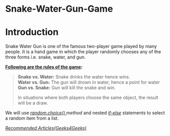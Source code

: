 # Snake-Water-Gun-Game
<h1>Introduction</h1>
Snake Water Gun is one of the famous two-player game played by many people. It is a hand game in which the player randomly chooses any of the three forms i.e. snake, water, and gun.
<br>
<p><strong><u>Following are the rules of the game</u>:</strong></p>
<blockquote><p><strong>Snake vs. Water:</strong> Snake drinks the water hence wins.<br><strong>Water vs. Gun:</strong> The gun will drown in water, hence a point for water<br><strong>Gun vs. Snake:</strong> Gun will kill the snake and win.</p><p>In situations where both players choose the same object, the result will be a draw.</p></blockquote>

<p>We will use <a href="https://www.geeksforgeeks.org/random-choices-method-in-python/"><i>random.choice() </i></a><i>method </i>and<i> </i>nested <a href="https://www.geeksforgeeks.org/python3-if-if-else-nested-if-if-elif-statements/"><i>if-else</i></a><i> </i>statements<i> </i>to select a random item from a list.</p>


<div class="def-title_wrap pl-0"><div class="title large">
<a href="https://www.geeksforgeeks.org/snake-water-gun-game-using-python/#:~:text=Snake%20Water%20Gun%20is%20one,snake%2C%20water%2C%20and%20gun."><i>Recommended Articles(Geeks4Geeks) </i>
</div></div>
